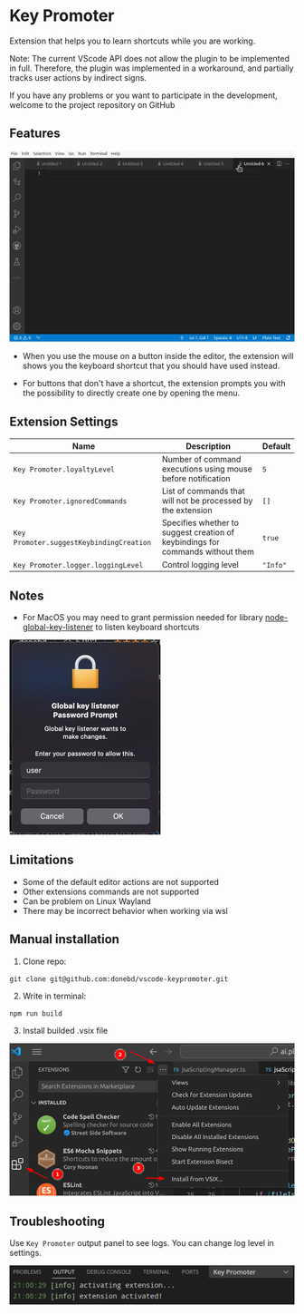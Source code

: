 # Key Promoter

Extension that helps you to learn shortcuts while you are working.

Note: The current VScode API does not allow the plugin to be implemented in full. Therefore, the plugin was implemented in a workaround, and partially tracks user actions by indirect signs.

If you have any problems or you want to participate in the development, welcome to the project repository on GitHub

## Features

![example](img/key_promoter.gif)

* When you use the mouse on a button inside the editor, the extension will shows you the keyboard shortcut that you should have used instead.

* For buttons that don't have a shortcut, the extension prompts you with the possibility to directly create one by opening the menu.

## Extension Settings

|Name|Description|Default|
|-|-|-|
|`Key Promoter.loyaltyLevel`|Number of command executions using mouse before notification|`5`|
|`Key Promoter.ignoredCommands`|List of commands that will not be processed by the extension|`[]`|
|`Key Promoter.suggestKeybindingCreation`|Specifies whether to suggest creation of keybindings for commands without them|`true`|
|`Key Promoter.logger.loggingLevel`|Control logging level|`"Info"`|

## Notes

* For MacOS you may need to grant permission needed for library [node-global-key-listener](https://www.npmjs.com/package/node-global-key-listener) to listen keyboard shortcuts

![MacOs permission](img/MacOs_permission.jpg)
 
## Limitations

* Some of the default editor actions are not supported
* Other extensions commands are not supported
* Can be problem on Linux Wayland
* There may be incorrect behavior when working via wsl

## Manual installation

1. Clone repo:
```
git clone git@github.com:donebd/vscode-keypromoter.git
```
2. Write in terminal:
```
npm run build
```
3. Install builded .vsix file

![Manual .vsix installation](img/manual_vsix_installation.jpg)

## Troubleshooting

Use `Key Promoter` output panel to see logs. You can change log level in settings.

![Troubleshooting](img/troubleshooting.png)
